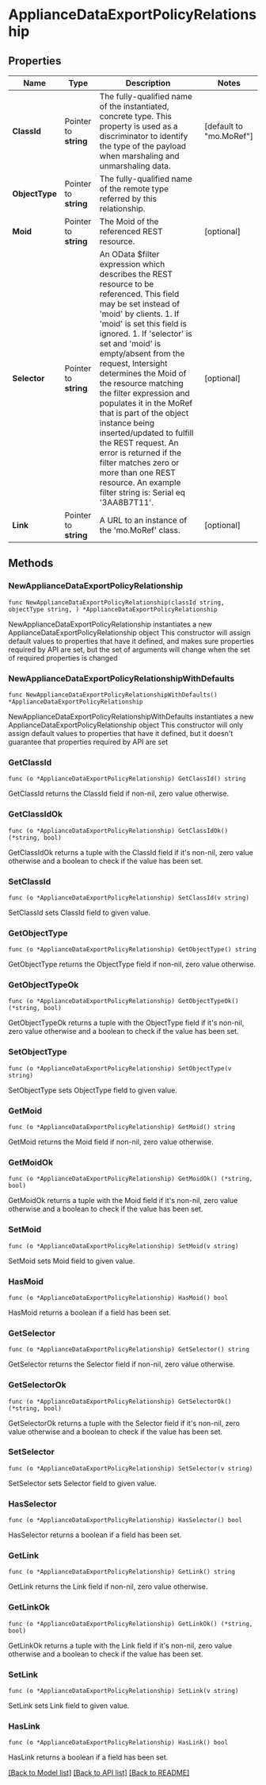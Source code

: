 # ApplianceDataExportPolicyRelationship

## Properties

Name | Type | Description | Notes
------------ | ------------- | ------------- | -------------
**ClassId** | Pointer to **string** | The fully-qualified name of the instantiated, concrete type. This property is used as a discriminator to identify the type of the payload when marshaling and unmarshaling data. | [default to "mo.MoRef"]
**ObjectType** | Pointer to **string** | The fully-qualified name of the remote type referred by this relationship. | 
**Moid** | Pointer to **string** | The Moid of the referenced REST resource. | [optional] 
**Selector** | Pointer to **string** | An OData $filter expression which describes the REST resource to be referenced. This field may be set instead of &#39;moid&#39; by clients. 1. If &#39;moid&#39; is set this field is ignored. 1. If &#39;selector&#39; is set and &#39;moid&#39; is empty/absent from the request, Intersight determines the Moid of the resource matching the filter expression and populates it in the MoRef that is part of the object instance being inserted/updated to fulfill the REST request. An error is returned if the filter matches zero or more than one REST resource. An example filter string is: Serial eq &#39;3AA8B7T11&#39;. | [optional] 
**Link** | Pointer to **string** | A URL to an instance of the &#39;mo.MoRef&#39; class. | [optional] 

## Methods

### NewApplianceDataExportPolicyRelationship

`func NewApplianceDataExportPolicyRelationship(classId string, objectType string, ) *ApplianceDataExportPolicyRelationship`

NewApplianceDataExportPolicyRelationship instantiates a new ApplianceDataExportPolicyRelationship object
This constructor will assign default values to properties that have it defined,
and makes sure properties required by API are set, but the set of arguments
will change when the set of required properties is changed

### NewApplianceDataExportPolicyRelationshipWithDefaults

`func NewApplianceDataExportPolicyRelationshipWithDefaults() *ApplianceDataExportPolicyRelationship`

NewApplianceDataExportPolicyRelationshipWithDefaults instantiates a new ApplianceDataExportPolicyRelationship object
This constructor will only assign default values to properties that have it defined,
but it doesn't guarantee that properties required by API are set

### GetClassId

`func (o *ApplianceDataExportPolicyRelationship) GetClassId() string`

GetClassId returns the ClassId field if non-nil, zero value otherwise.

### GetClassIdOk

`func (o *ApplianceDataExportPolicyRelationship) GetClassIdOk() (*string, bool)`

GetClassIdOk returns a tuple with the ClassId field if it's non-nil, zero value otherwise
and a boolean to check if the value has been set.

### SetClassId

`func (o *ApplianceDataExportPolicyRelationship) SetClassId(v string)`

SetClassId sets ClassId field to given value.


### GetObjectType

`func (o *ApplianceDataExportPolicyRelationship) GetObjectType() string`

GetObjectType returns the ObjectType field if non-nil, zero value otherwise.

### GetObjectTypeOk

`func (o *ApplianceDataExportPolicyRelationship) GetObjectTypeOk() (*string, bool)`

GetObjectTypeOk returns a tuple with the ObjectType field if it's non-nil, zero value otherwise
and a boolean to check if the value has been set.

### SetObjectType

`func (o *ApplianceDataExportPolicyRelationship) SetObjectType(v string)`

SetObjectType sets ObjectType field to given value.


### GetMoid

`func (o *ApplianceDataExportPolicyRelationship) GetMoid() string`

GetMoid returns the Moid field if non-nil, zero value otherwise.

### GetMoidOk

`func (o *ApplianceDataExportPolicyRelationship) GetMoidOk() (*string, bool)`

GetMoidOk returns a tuple with the Moid field if it's non-nil, zero value otherwise
and a boolean to check if the value has been set.

### SetMoid

`func (o *ApplianceDataExportPolicyRelationship) SetMoid(v string)`

SetMoid sets Moid field to given value.

### HasMoid

`func (o *ApplianceDataExportPolicyRelationship) HasMoid() bool`

HasMoid returns a boolean if a field has been set.

### GetSelector

`func (o *ApplianceDataExportPolicyRelationship) GetSelector() string`

GetSelector returns the Selector field if non-nil, zero value otherwise.

### GetSelectorOk

`func (o *ApplianceDataExportPolicyRelationship) GetSelectorOk() (*string, bool)`

GetSelectorOk returns a tuple with the Selector field if it's non-nil, zero value otherwise
and a boolean to check if the value has been set.

### SetSelector

`func (o *ApplianceDataExportPolicyRelationship) SetSelector(v string)`

SetSelector sets Selector field to given value.

### HasSelector

`func (o *ApplianceDataExportPolicyRelationship) HasSelector() bool`

HasSelector returns a boolean if a field has been set.

### GetLink

`func (o *ApplianceDataExportPolicyRelationship) GetLink() string`

GetLink returns the Link field if non-nil, zero value otherwise.

### GetLinkOk

`func (o *ApplianceDataExportPolicyRelationship) GetLinkOk() (*string, bool)`

GetLinkOk returns a tuple with the Link field if it's non-nil, zero value otherwise
and a boolean to check if the value has been set.

### SetLink

`func (o *ApplianceDataExportPolicyRelationship) SetLink(v string)`

SetLink sets Link field to given value.

### HasLink

`func (o *ApplianceDataExportPolicyRelationship) HasLink() bool`

HasLink returns a boolean if a field has been set.


[[Back to Model list]](../README.md#documentation-for-models) [[Back to API list]](../README.md#documentation-for-api-endpoints) [[Back to README]](../README.md)


